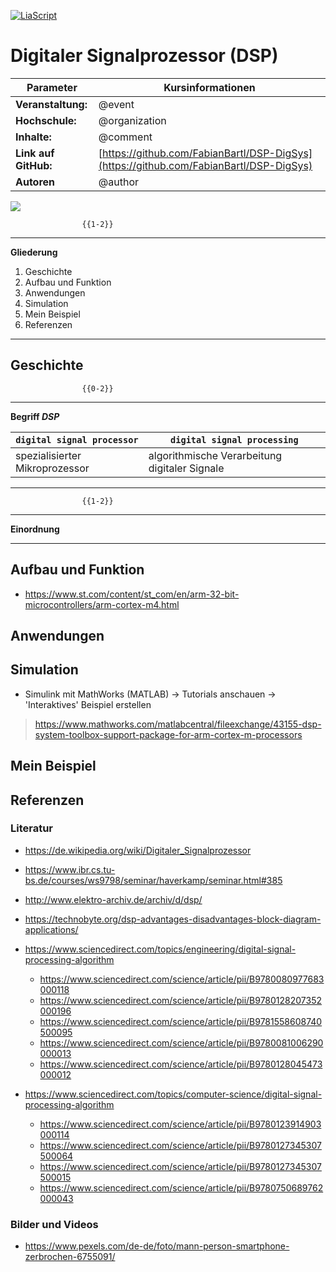 <!--
version:  0.0.8

author: Fabian Bartl
email: fabian@informatic-freak.de

event: Praktikum Digitale Systeme
organization: Technische Universität Bergakademie Freiberg

comment: Funktionsweise des Digitalen Signalprozessors (DSP)

icon: https://upload.wikimedia.org/wikipedia/commons/d/de/Logo_TU_Bergakademie_Freiberg.svg
logo: https://www.pexels.com/de-de/foto/mann-person-smartphone-zerbrochen-6755091/

language: de
narrator: Deutsch Female

mode: Presentation
dark: false

import:  https://raw.githubusercontent.com/liascript-templates/plantUML/master/README.md
         https://github.com/LiaTemplates/AVR8js/main/README.md

translation: English translations/English.md
-->

[![LiaScript](https://raw.githubusercontent.com/LiaScript/LiaScript/master/badges/course.svg)](https://liascript.github.io/course/?https://raw.githubusercontent.com/FabianBartl/DSP-DigSys/main/README.md)

# Digitaler Signalprozessor (DSP)

| Parameter             | Kursinformationen                                                                      |
| --------------------- | -------------------------------------------------------------------------------------- |
| **Veranstaltung:**    | @event                                                                                 |
| **Hochschule:**       | @organization                                                                          |
| **Inhalte:**          | @comment                                                                               |
| **Link auf GitHub:**  | [https://github.com/FabianBartl/DSP-DigSys](https://github.com/FabianBartl/DSP-DigSys) |
| **Autoren**           | @author                                                                                |

<img src="https://visitor-badge.laobi.icu/badge?page_id=fabianbartl/dsp-digsys-devlop">
<!-- <img src="https://visitor-badge.laobi.icu/badge?page_id=fabianbartl/dsp-digsys"> -->

                    {{1-2}}
********************************************************************************

**Gliederung**

<ol>
	<li>Geschichte</li>
	<li>Aufbau und Funktion</li>
	<li>Anwendungen</li>
	<li>Simulation</li>
	<li>Mein Beispiel</li>
	<li>Referenzen</li>
</ol>

********************************************************************************

## Geschichte

                    {{0-2}}
********************************************************************************

**Begriff *DSP***

| `digital signal processor`                            | `digital signal processing`                           |
| ----------------------------------------------------- | ----------------------------------------------------- |
| spezialisierter Mikroprozessor                        | algorithmische Verarbeitung digitaler Signale         |

********************************************************************************

                    {{1-2}}
********************************************************************************

**Einordnung**



********************************************************************************

## Aufbau und Funktion

* https://www.st.com/content/st_com/en/arm-32-bit-microcontrollers/arm-cortex-m4.html

## Anwendungen

## Simulation

* Simulink mit MathWorks (MATLAB)
	-> Tutorials anschauen
	-> 'Interaktives' Beispiel erstellen

>https://www.mathworks.com/matlabcentral/fileexchange/43155-dsp-system-toolbox-support-package-for-arm-cortex-m-processors

## Mein Beispiel

## Referenzen

### Literatur

- https://de.wikipedia.org/wiki/Digitaler_Signalprozessor
- https://www.ibr.cs.tu-bs.de/courses/ws9798/seminar/haverkamp/seminar.html#385
- http://www.elektro-archiv.de/archiv/d/dsp/
- https://technobyte.org/dsp-advantages-disadvantages-block-diagram-applications/

- https://www.sciencedirect.com/topics/engineering/digital-signal-processing-algorithm
	- https://www.sciencedirect.com/science/article/pii/B9780080977683000118
	- https://www.sciencedirect.com/science/article/pii/B9780128207352000196
	- https://www.sciencedirect.com/science/article/pii/B9781558608740500095
	- https://www.sciencedirect.com/science/article/pii/B9780081006290000013
	- https://www.sciencedirect.com/science/article/pii/B9780128045473000012

- https://www.sciencedirect.com/topics/computer-science/digital-signal-processing-algorithm
	- https://www.sciencedirect.com/science/article/pii/B9780123914903000114
	- https://www.sciencedirect.com/science/article/pii/B9780127345307500064
	- https://www.sciencedirect.com/science/article/pii/B9780127345307500015
	- https://www.sciencedirect.com/science/article/pii/B9780750689762000043

### Bilder und Videos

- https://www.pexels.com/de-de/foto/mann-person-smartphone-zerbrochen-6755091/
